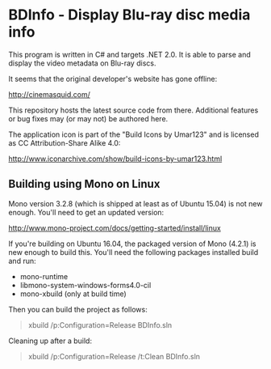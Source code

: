 BDInfo - Display Blu-ray disc media info
========================================

This program is written in C# and targets .NET 2.0.  It is able to parse and display the video metadata on Blu-ray discs.

It seems that the original developer's website has gone offline:

http://cinemasquid.com/

This repository hosts the latest source code from there.  Additional features or bug fixes may (or may not) be authored here.

The application icon is part of the "Build Icons by Umar123" and is licensed as CC Attribution-Share Alike 4.0:

http://www.iconarchive.com/show/build-icons-by-umar123.html


Building using Mono on Linux
----------------------------

Mono version 3.2.8 (which is shipped at least as of Ubuntu 15.04) is not new enough.  You'll need to get an updated version:

http://www.mono-project.com/docs/getting-started/install/linux

If you're building on Ubuntu 16.04, the packaged version of Mono (4.2.1) is new enough to build this.  You'll need the
following packages installed build and run:

* mono-runtime
* libmono-system-windows-forms4.0-cil
* mono-xbuild (only at build time)

Then you can build the project as follows:

> xbuild /p:Configuration=Release BDInfo.sln

Cleaning up after a build:

> xbuild /p:Configuration=Release /t:Clean BDInfo.sln
